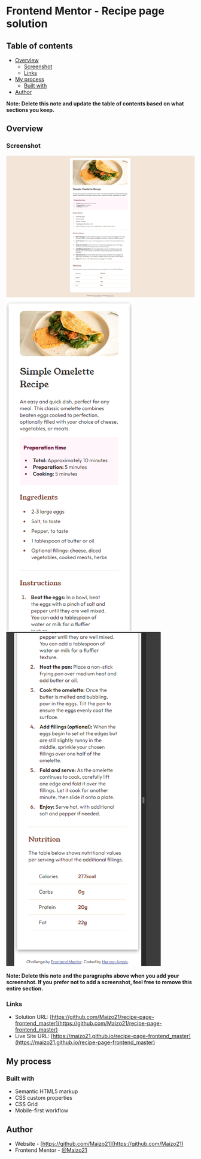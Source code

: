 # Frontend Mentor - Recipe page solution

## Table of contents

- [Overview](#overview)
  - [Screenshot](#screenshot)
  - [Links](#links)
- [My process](#my-process)
  - [Built with](#built-with)
- [Author](#author)

**Note: Delete this note and update the table of contents based on what sections you keep.**

## Overview

### Screenshot

![](./assets/images/fm-recipe-1.png)
![](./assets/images/fm-recipe-2.png)
![](./assets/images/fm-recipe-3.png)


**Note: Delete this note and the paragraphs above when you add your screenshot. If you prefer not to add a screenshot, feel free to remove this entire section.**

### Links

- Solution URL: [https://github.com/Maizo21/recipe-page-frontend_master](https://github.com/Maizo21/recipe-page-frontend_master)
- Live Site URL: [https://maizo21.github.io/recipe-page-frontend_master](https://maizo21.github.io/recipe-page-frontend_master)

## My process

### Built with

- Semantic HTML5 markup
- CSS custom properties
- CSS Grid
- Mobile-first workflow

## Author

- Website - [https://github.com/Maizo21](https://github.com/Maizo21)
- Frontend Mentor - [@Maizo21](https://www.frontendmentor.io/profile/@Maizo21)
